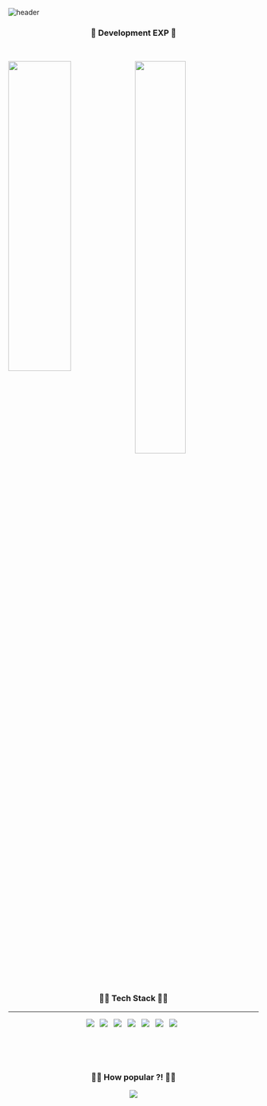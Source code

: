 ![header](https://capsule-render.vercel.app/api?type=waving&color=auto&height=300&section=header&text=nowwater's%20github&fontSize=50)
<!-- A3DCBE -->

<h3 align="center"> 🗽 Development EXP 🗽</h3>

<br/>

<div text-align="center" style="width: 100%; margin-right: auto; margin-left: auto;">

  <img align='left' src='https://github-readme-stats.vercel.app/api?username=nowwater&theme=default' height=40% width=50%/>
     
  <img align='left' src="http://mazassumnida.wtf/api/v2/generate_badge?boj=ggolong" width=45%>
     
  <br> <br> <br> <br> <br> 
</div>

<div style="clear:both"> </div>

<br> <br> <br> <br> <br> 

<h3 align="center"> 👨‍💻 Tech Stack 👩‍💻</h3>
<hr>

 <p align="center">
  <img src="https://img.shields.io/badge/Java-007396?style=flat-square&logo=Java&logoColor=white"/> &nbsp; 
  <img src="https://img.shields.io/badge/SpringBoot-6DB33F?style=flat-square&logo=Spring&logoColor=white"/>  &nbsp;
  <img src="https://img.shields.io/badge/Hibernate-59666C?style=flat-square&logo=Hibernate&logoColor=white"/> &nbsp; 
  <img src="https://img.shields.io/badge/Oracle-F80000?style=flat-square&logo=Oracle&logoColor=white"/> &nbsp; 
  <img src="https://img.shields.io/badge/C++-00599C?style=flat-square&logo=C%2B%2B&logoColor=white"/> &nbsp; 
  <img src="https://img.shields.io/badge/Python-3776AB?style=flat-square&logo=Python&logoColor=white"/> &nbsp; 
  <img src="https://img.shields.io/badge/Mysql-E6B91E?style=flat-square&logo=MySql&logoColor=white"/> &nbsp; 
  
</p> 

<br> <br> <br>

<h3 align="center">🧏‍♂️ How popular ?! 💁‍♂️</h3>

<p align="center">
  <a href="https://hits.seeyoufarm.com"><img src="https://hits.seeyoufarm.com/api/count/incr/badge.svg?url=https%3A%2F%2Fgithub.com%2Fnowwater&count_bg=%239EA0A0&title_bg=%23A9C743&icon=github.svg&icon_color=%23E1DEDE&title=visited&edge_flat=false"/></a>
</p>


<!--
**nowwater/nowwater** is a ✨ _special_ ✨ repository because its `README.md` (this file) appears on your GitHub profile.

Here are some ideas to get you started:

- 🔭 I’m currently working on ...
- 🌱 I’m currently learning ...
- 👯 I’m looking to collaborate on ...
- 🤔 I’m looking for help with ...
- 💬 Ask me about ...
- 📫 How to reach me: ...
- 😄 Pronouns: ...
- ⚡ Fun fact: ...
-->
